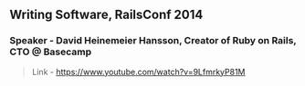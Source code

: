 ## Writing Software, RailsConf 2014
### Speaker - David Heinemeier Hansson, Creator of Ruby on Rails, CTO @ Basecamp

> Link - https://www.youtube.com/watch?v=9LfmrkyP81M
